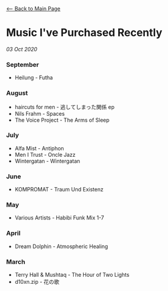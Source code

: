 [<-- Back to Main Page](index.html)

# Music I've Purchased Recently
*03 Oct 2020*

### September
- Heilung - Futha

### August
- haircuts for men - 逃してしまった関係 ep
- Nils Frahm - Spaces
- The Voice Project - The Arms of Sleep

### July
- Alfa Mist - Antiphon
- Men I Trust - Oncle Jazz
- Wintergatan - Wintergatan

### June
- KOMPROMAT - Traum Und Existenz

### May
- Various Artists - Habibi Funk Mix 1-7

### April
- Dream Dolphin - Atmospheric Healing

### March
- Terry Hall & Mushtaq - The Hour of Two Lights
- d10xn.zip - 花の歌
